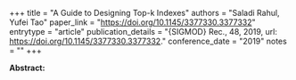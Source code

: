 +++
title = "A Guide to Designing Top-k Indexes"
authors = "Saladi Rahul, Yufei Tao"
paper_link = "https://doi.org/10.1145/3377330.3377332"
entrytype = "article"
publication_details = "{SIGMOD} Rec., 48, 2019, url: <a href='https://doi.org/10.1145/3377330.3377332' target='_blank'>https://doi.org/10.1145/3377330.3377332</a>."
conference_date = "2019"
notes = ""
+++

<b>Abstract:</b>
